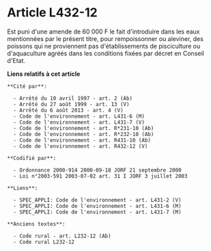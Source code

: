 # Article L432-12

Est puni d'une amende de 60 000 F le fait d'introduire dans les eaux mentionnées par le présent titre, pour rempoissonner ou
aleviner, des poissons qui ne proviennent pas d'établissements de pisciculture ou d'aquaculture agréés dans les conditions
fixées par décret en Conseil d'Etat.

**Liens relatifs à cet article**

	**Cité par**:

	  - Arrêté du 10 avril 1997 - art. 2 (Ab)
	  - Arrêté du 27 août 1999 - art. 13 (V)
	  - Arrêté du 6 août 2013 - art. 4 (V)
	  - Code de l'environnement - art. L431-6 (M)
	  - Code de l'environnement - art. L431-7 (V)
	  - Code de l'environnement - art. R*231-10 (Ab)
	  - Code de l'environnement - art. R*232-10 (Ab)
	  - Code de l'environnement - art. R431-10 (Ab)
	  - Code de l'environnement - art. R432-12 (V)

	**Codifié par**:

	  - Ordonnance 2000-914 2000-09-18 JORF 21 septembre 2000
	  - Loi n°2003-591 2003-07-02 art. 31 I JORF 3 juillet 2003

	**Liens**:

	  - SPEC_APPLI: Code de l'environnement - art. L431-2 (V)
	  - SPEC_APPLI: Code de l'environnement - art. L431-6 (M)
	  - SPEC_APPLI: Code de l'environnement - art. L431-7 (M)

	**Anciens textes**:

	  - Code rural - art. L232-12 (Ab)
	  - Code rural L232-12
